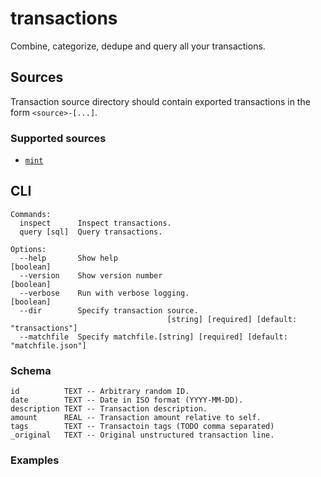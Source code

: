 # transactions

Combine, categorize, dedupe and query all your transactions.

## Sources

Transaction source directory should contain exported transactions in the form `<source>-[...]`.

### Supported sources

-   [`mint`](https://help.mint.com/Accounts-and-Transactions/888960591/How-can-I-download-my-transactions.htm)

## CLI

```
Commands:
  inspect      Inspect transactions.
  query [sql]  Query transactions.

Options:
  --help       Show help                                               [boolean]
  --version    Show version number                                     [boolean]
  --verbose    Run with verbose logging.                               [boolean]
  --dir        Specify transaction source.
                                   [string] [required] [default: "transactions"]
  --matchfile  Specify matchfile.[string] [required] [default: "matchfile.json"]
```

### Schema

```
id          TEXT -- Arbitrary random ID.
date        TEXT -- Date in ISO format (YYYY-MM-DD).
description TEXT -- Transaction description.
amount      REAL -- Transaction amount relative to self.
tags        TEXT -- Transactoin tags (TODO comma separated)
_original   TEXT -- Original unstructured transaction line.
```

### Examples


